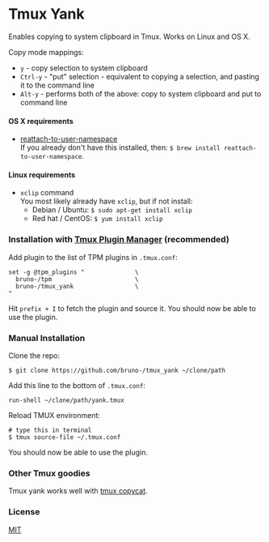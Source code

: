 # Tmux Yank

Enables copying to system clipboard in Tmux. Works on Linux and OS X.

Copy mode mappings:
- `y` - copy selection to system clipboard
- `Ctrl-y` - "put" selection - equivalent to copying a selection, and pasting it to the command line
- `Alt-y` - performs both of the above: copy to system clipboard and
  put to command line

#### OS X requirements

- [reattach-to-user-namespace](https://github.com/ChrisJohnsen/tmux-MacOSX-pasteboard)<br/>
  If you already don't have this installed, then:
  `$ brew install reattach-to-user-namespace`.

#### Linux requirements

- `xclip` command<br/>
  You most likely already have `xclip`, but if not install:
  - Debian / Ubuntu: `$ sudo apt-get install xclip`
  - Red hat / CentOS: `$ yum install xclip`

### Installation with [Tmux Plugin Manager](https://github.com/bruno-/tpm) (recommended)

Add plugin to the list of TPM plugins in `.tmux.conf`:

    set -g @tpm_plugins "              \
      bruno-/tpm                       \
      bruno-/tmux_yank                 \
    "

Hit `prefix + I` to fetch the plugin and source it. You should now be able to
use the plugin.

### Manual Installation

Clone the repo:

    $ git clone https://github.com/bruno-/tmux_yank ~/clone/path

Add this line to the bottom of `.tmux.conf`:

    run-shell ~/clone/path/yank.tmux

Reload TMUX environment:

    # type this in terminal
    $ tmux source-file ~/.tmux.conf

You should now be able to use the plugin.

### Other Tmux goodies

Tmux yank works well with [tmux copycat](https://github.com/bruno-/tmux_copycat).

### License

[MIT](LICENSE.md)
